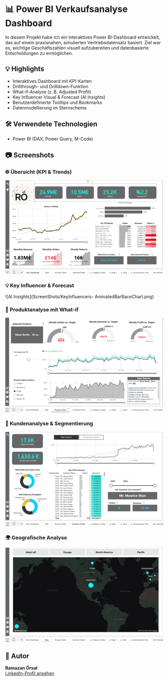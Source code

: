 # 📊 Power BI Verkaufsanalyse Dashboard

In diesem Projekt habe ich ein interaktives Power BI-Dashboard entwickelt, das auf einem praxisnahen, simulierten Vertriebsdatensatz basiert. Ziel war es, wichtige Geschäftszahlen visuell aufzubereiten und datenbasierte Entscheidungen zu ermöglichen.

## 💡 Highlights

- Interaktives Dashboard mit KPI-Karten
- Drillthrough- und Drilldown-Funktion
- What-if-Analyse (z. B. Adjusted Profit)
- Key Influencer Visual & Forecast (AI Insights)
- Benutzerdefinierte Tooltips und Bookmarks
- Datenmodellierung im Sternschema

## 🛠 Verwendete Technologien

- Power BI (DAX, Power Query, M-Code)

## 📷 Screenshots

### 🌐 Übersicht (KPI & Trends)

![Exec Dashboard](ScreenShots/Exec_Dashboard.png)

### 💡 Key Influencer & Forecast

![AI Insights](ScreenShots/KeyInfluencers- AnimatedBarRaceChart.png)

### 🧮 Produktanalyse mit What-if

![Produkt Detail](ScreenShots/Product_Detail.png)

### 👥 Kundenanalyse & Segmentierung

![Customer Detail](ScreenShots/Customer_Detail.png)

### 🌍 Geografische Analyse

![Map View](ScreenShots/Map.png)


## 👤 Autor

**Ramazan Örsal**  
[LinkedIn-Profil ansehen](https://www.linkedin.com/in/ramazan-oersal-dataanalysis)
